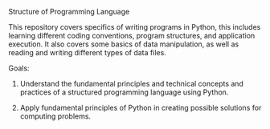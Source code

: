 Structure of Programming Language

This repository covers specifics of writing programs in Python, 
this includes learning different coding conventions, program structures, 
and application execution. It also covers some basics of data manipulation, 
as well as reading and writing different types of data files.

Goals:
1. Understand the fundamental principles and technical concepts and practices of a structured programming language using Python.

2. Apply fundamental principles of Python in creating possible solutions for computing problems.